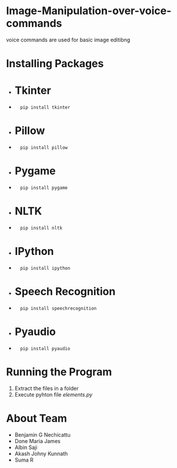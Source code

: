 # Image-Manipulation-over-voice-commands
voice commands are used for basic image editibng

# Installing Packages
-  # Tkinter
-       pip install tkinter
- # Pillow
-       pip install pillow
- # Pygame
-       pip install pygame
- # NLTK
-       pip install nltk
- # IPython
-       pip install ipython
- # Speech Recognition
-       pip install speechrecognition
- # Pyaudio
-       pip install pyaudio


# Running the Program
1) Extract the files in a folder
2) Execute pyhton file _elements.py_

# About Team
- Benjamin G Nechicattu
- Done Maria James
- Albin Saji
- Akash Johny Kunnath
- Suma R
